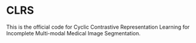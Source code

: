 # CLRS
This is the official code for Cyclic Contrastive Representation Learning for Incomplete Multi-modal Medical Image Segmentation.
